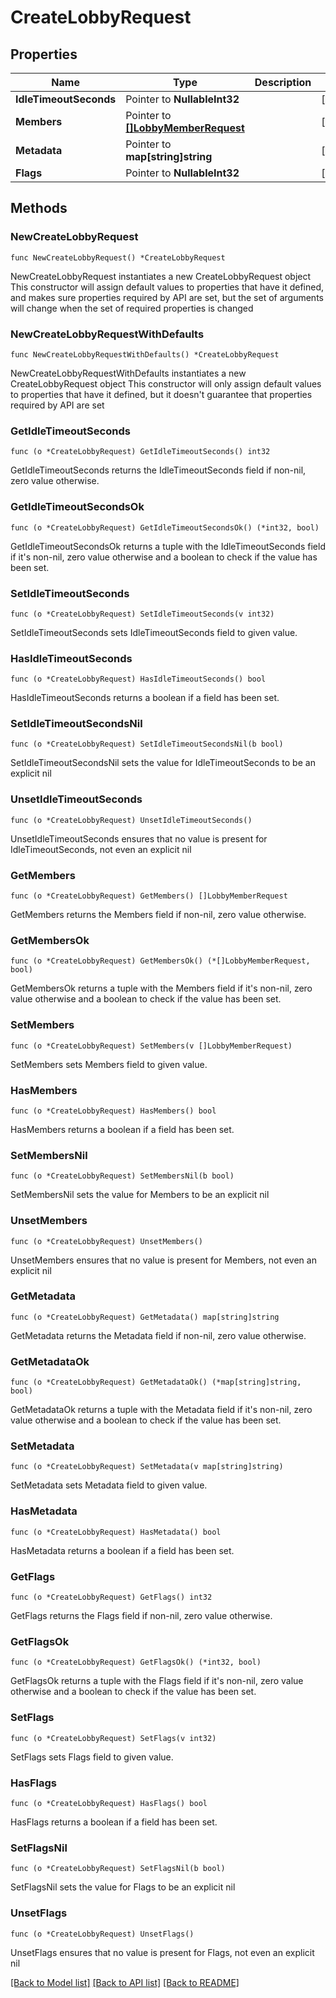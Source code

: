 # CreateLobbyRequest

## Properties

Name | Type | Description | Notes
------------ | ------------- | ------------- | -------------
**IdleTimeoutSeconds** | Pointer to **NullableInt32** |  | [optional] 
**Members** | Pointer to [**[]LobbyMemberRequest**](LobbyMemberRequest.md) |  | [optional] 
**Metadata** | Pointer to **map[string]string** |  | [optional] 
**Flags** | Pointer to **NullableInt32** |  | [optional] 

## Methods

### NewCreateLobbyRequest

`func NewCreateLobbyRequest() *CreateLobbyRequest`

NewCreateLobbyRequest instantiates a new CreateLobbyRequest object
This constructor will assign default values to properties that have it defined,
and makes sure properties required by API are set, but the set of arguments
will change when the set of required properties is changed

### NewCreateLobbyRequestWithDefaults

`func NewCreateLobbyRequestWithDefaults() *CreateLobbyRequest`

NewCreateLobbyRequestWithDefaults instantiates a new CreateLobbyRequest object
This constructor will only assign default values to properties that have it defined,
but it doesn't guarantee that properties required by API are set

### GetIdleTimeoutSeconds

`func (o *CreateLobbyRequest) GetIdleTimeoutSeconds() int32`

GetIdleTimeoutSeconds returns the IdleTimeoutSeconds field if non-nil, zero value otherwise.

### GetIdleTimeoutSecondsOk

`func (o *CreateLobbyRequest) GetIdleTimeoutSecondsOk() (*int32, bool)`

GetIdleTimeoutSecondsOk returns a tuple with the IdleTimeoutSeconds field if it's non-nil, zero value otherwise
and a boolean to check if the value has been set.

### SetIdleTimeoutSeconds

`func (o *CreateLobbyRequest) SetIdleTimeoutSeconds(v int32)`

SetIdleTimeoutSeconds sets IdleTimeoutSeconds field to given value.

### HasIdleTimeoutSeconds

`func (o *CreateLobbyRequest) HasIdleTimeoutSeconds() bool`

HasIdleTimeoutSeconds returns a boolean if a field has been set.

### SetIdleTimeoutSecondsNil

`func (o *CreateLobbyRequest) SetIdleTimeoutSecondsNil(b bool)`

 SetIdleTimeoutSecondsNil sets the value for IdleTimeoutSeconds to be an explicit nil

### UnsetIdleTimeoutSeconds
`func (o *CreateLobbyRequest) UnsetIdleTimeoutSeconds()`

UnsetIdleTimeoutSeconds ensures that no value is present for IdleTimeoutSeconds, not even an explicit nil
### GetMembers

`func (o *CreateLobbyRequest) GetMembers() []LobbyMemberRequest`

GetMembers returns the Members field if non-nil, zero value otherwise.

### GetMembersOk

`func (o *CreateLobbyRequest) GetMembersOk() (*[]LobbyMemberRequest, bool)`

GetMembersOk returns a tuple with the Members field if it's non-nil, zero value otherwise
and a boolean to check if the value has been set.

### SetMembers

`func (o *CreateLobbyRequest) SetMembers(v []LobbyMemberRequest)`

SetMembers sets Members field to given value.

### HasMembers

`func (o *CreateLobbyRequest) HasMembers() bool`

HasMembers returns a boolean if a field has been set.

### SetMembersNil

`func (o *CreateLobbyRequest) SetMembersNil(b bool)`

 SetMembersNil sets the value for Members to be an explicit nil

### UnsetMembers
`func (o *CreateLobbyRequest) UnsetMembers()`

UnsetMembers ensures that no value is present for Members, not even an explicit nil
### GetMetadata

`func (o *CreateLobbyRequest) GetMetadata() map[string]string`

GetMetadata returns the Metadata field if non-nil, zero value otherwise.

### GetMetadataOk

`func (o *CreateLobbyRequest) GetMetadataOk() (*map[string]string, bool)`

GetMetadataOk returns a tuple with the Metadata field if it's non-nil, zero value otherwise
and a boolean to check if the value has been set.

### SetMetadata

`func (o *CreateLobbyRequest) SetMetadata(v map[string]string)`

SetMetadata sets Metadata field to given value.

### HasMetadata

`func (o *CreateLobbyRequest) HasMetadata() bool`

HasMetadata returns a boolean if a field has been set.

### GetFlags

`func (o *CreateLobbyRequest) GetFlags() int32`

GetFlags returns the Flags field if non-nil, zero value otherwise.

### GetFlagsOk

`func (o *CreateLobbyRequest) GetFlagsOk() (*int32, bool)`

GetFlagsOk returns a tuple with the Flags field if it's non-nil, zero value otherwise
and a boolean to check if the value has been set.

### SetFlags

`func (o *CreateLobbyRequest) SetFlags(v int32)`

SetFlags sets Flags field to given value.

### HasFlags

`func (o *CreateLobbyRequest) HasFlags() bool`

HasFlags returns a boolean if a field has been set.

### SetFlagsNil

`func (o *CreateLobbyRequest) SetFlagsNil(b bool)`

 SetFlagsNil sets the value for Flags to be an explicit nil

### UnsetFlags
`func (o *CreateLobbyRequest) UnsetFlags()`

UnsetFlags ensures that no value is present for Flags, not even an explicit nil

[[Back to Model list]](../README.md#documentation-for-models) [[Back to API list]](../README.md#documentation-for-api-endpoints) [[Back to README]](../README.md)


